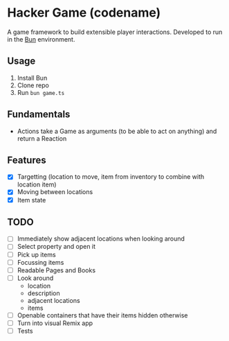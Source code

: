 # Hacker Game (codename)

A game framework to build extensible player interactions. Developed to run in the [Bun](https://bun.sh) environment.

## Usage

1. Install Bun
2. Clone repo
3. Run `bun game.ts`

## Fundamentals

- Actions take a Game as arguments (to be able to act on anything) and return a Reaction

## Features

- [x] Targetting (location to move, item from inventory to combine with location item)
- [x] Moving between locations
- [x] Item state

## TODO

- [ ] Immediately show adjacent locations when looking around
- [ ] Select property and open it
- [ ] Pick up items
- [ ] Focussing items
- [ ] Readable Pages and Books
- [ ] Look around
  - location
  - description
  - adjacent locations
  - items
- [ ] Openable containers that have their items hidden otherwise
- [ ] Turn into visual Remix app
- [ ] Tests
